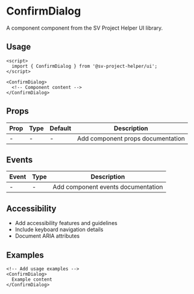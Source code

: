 # ConfirmDialog

A component component from the SV Project Helper UI library.

## Usage

```svelte
<script>
  import { ConfirmDialog } from '@sv-project-helper/ui';
</script>

<ConfirmDialog>
  <!-- Component content -->
</ConfirmDialog>
```

## Props

| Prop | Type | Default | Description |
|------|------|---------|-------------|
| - | - | - | Add component props documentation |

## Events

| Event | Type | Description |
|-------|------|-------------|
| - | - | Add component events documentation |

## Accessibility

- Add accessibility features and guidelines
- Include keyboard navigation details
- Document ARIA attributes

## Examples

```svelte
<!-- Add usage examples -->
<ConfirmDialog>
  Example content
</ConfirmDialog>
```